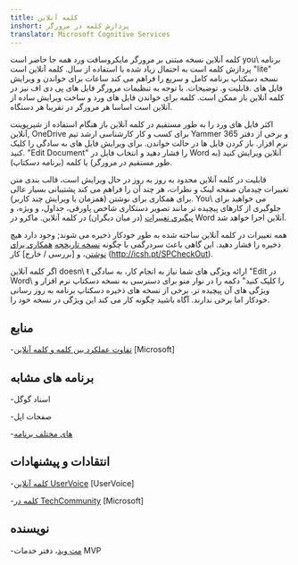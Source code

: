 ```yaml
---
title: کلمه آنلاین
inshort: پردازش کلمه در مرورگر
translator: Microsoft Cognitive Services
---
```



کلمه آنلاین نسخه مبتنی بر مرورگر مایکروسافت ورد همه جا حاضر است
you\ برنامه پردازش کلمه است به احتمال زیاد شده با استفاده از سال. کلمه آنلاین است
\"lite\" نسخه دسکتاپ برنامه کامل و سریع را فراهم می کند
ساعات برای خواندن و ویرایش فایل های .قابلیت و. توضیحات. با توجه به
تنظیمات مرورگر فایل های پی دی اف نیز در کلمه آنلاین باز ممکن است. کلمه
برای خواندن فایل های ورد و ساخت ویرایش ساده از آنلاین است
اساسا هر مرورگر در تقریبا هر دستگاه.

اکثر فایل های ورد را به طور مستقیم در کلمه آنلاین باز هنگام استفاده از شیرپوینت
آنلاین, OneDrive برای کسب و کار کارشناسی ارشد تیم Yammer و برخی از دفتر
365 نرم افزار. باز کردن فایل ها در حالت خواندن. برای ویرایش فایل های به سادگی را کلیک کنید.
\"Edit Document\" را فشار دهید و انتخاب فایل در Word آنلاین ویرایش کنید
(به طور مستقیم در مرورگر) یا کلمه (برنامه دسکتاپ).

قابلیت در کلمه آنلاین محدود به روز به روز در حال ویرایش است،
قالب بندی متن تغییرات چیدمان صفحه لینک و نظرات، هر چند
آن را فراهم می کند پشتیبانی بسیار عالی برای همکاری برای نوشتن (همزمان با ویرایش
چند کاربر). You\ می خواهید برای جلوگیری از کارهای پیچیده تر مانند تصویر
دستکاری شاخص پاورقی، جداول، و ویژه، و [پیگیری
تغییرات](http://icansharepoint.com/version-history-isnt-track-changes/)
(در میان دیگران) در کلمه آنلاین. ماکرو در Word آنلاین اجرا خواهد شد.

همه تغییرات در کلمه آنلاین ساخته شده به طور خودکار ذخیره می شوند; وجود دارد هیچ
ذخیره را فشار دهید. این گاهی باعث سردرگمی با چگونه [نسخه
تاریخچه](http://icsh.pt/VersionHistory)
[همکاری برای نوشتن](http://icsh.pt/CoAuthoring)، و [بررسی
/ خارج] کار (http://icsh.pt/SPCheckOut).

اگر کلمه آنلاین doesn\ ŧ ارائه ویژگی های شما نیاز به انجام کار،
به سادگی \"Edit در Word\ را کلیک کنید" دکمه را در نوار منو برای دسترسی به
نسخه دسکتاپ نرم افزار و ویژگی های آن پیچیده تر. برخی از نسخه های
ذخیره دسکتاپ برنامه به روز رسانی خودکار اما برخی ندارند. آگاه باشید
چگونه کار می کند این ویژگی در نسخه خود را.

منابع
---------

-[تفاوت عملکرد بین کلمه و کلمه
    آنلاین](https://support.office.com/en-us/article/Differences-between-using-a-document-in-the-browser-and-in-Word-3e863ce3-e82c-4211-8f97-5b33c36c55f8)
    \[Microsoft\]

برنامه های مشابه
--------------------

-اسناد گوگل

-صفحات اپل

-[های مختلف
    برنامه](https://en.wikipedia.org/wiki/List_of_word_processors#Online)

انتقادات و پیشنهادات
---------

-[کلمه آنلاین UserVoice](https://word.uservoice.com/forums/271331-word-online)
    \[UserVoice\]

-[کلمه در TechCommunity](https://techcommunity.microsoft.com/t5/Word/ct-p/Word)
    \[Microsoft\]

نویسنده
---------

-[مت وید](https://www.linkedin.com/in/thatmattwade/)، دفتر خدمات MVP


